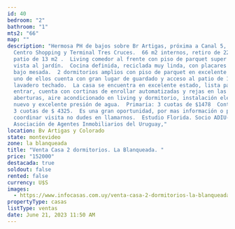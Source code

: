 ```yaml
---
id: 40
bedroom: "2"
bathroom: "1"
mts2: "66"
map: ""
description: "Hermosa PH de bajos sobre Br Artigas, próxima a Canal 5, Nuevo
  Centro Shopping y Terminal Tres Cruces.  66 m2 internos, retiro de 22m2 y
  patio de 13 m2 .  Living comedor al frente con piso de parquet super cuidado y
  vista al jardín.  Cocina definida, reciclada muy linda, con placares aéreos y
  bajo mesada.  2 dormitorios amplios con piso de parquet en excelente estado,
  uno de ellos cuenta con gran lugar de guardado y acceso al patio de 13 m2 con
  lavadero techado.  La casa se encuentra en excelente estado, lista para
  entrar, cuenta con cortinas de enrollar automatizadas y rejas en las
  aberturas, aire acondicionado en living y dormitorio, instalación eléctrica a
  nuevo y excelente presión de agua.  Primaria: 3 cuotas de $1478  Contribución
  3 cuotas de $ 4325.  Es una gran oportunidad, por mas información o para
  coordinar visita no dudes en llamarnos.  Estudio Florida. Socio ADIU-
  Asociación de Agentes Inmobiliarios del Uruguay,"
location: Bv Artigas y Colorado
state: montevideo
zone: la blanqueada
title: "Venta Casa 2 dormitorios. La Blanqueada. "
price: "152000"
destacada: true
soldout: false
rented: false
currency: U$S
images:
  - https://www.infocasas.com.uy/venta-casa-2-dormitorios-la-blanqueada/188863120
propertyType: casas
listType: ventas
date: June 21, 2023 11:50 AM
---
```

